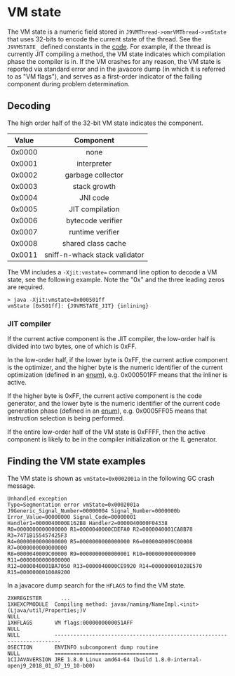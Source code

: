 <!--
Copyright (c) 2018, 2021 IBM Corp. and others

This program and the accompanying materials are made available under
the terms of the Eclipse Public License 2.0 which accompanies this
distribution and is available at https://www.eclipse.org/legal/epl-2.0/
or the Apache License, Version 2.0 which accompanies this distribution and
is available at https://www.apache.org/licenses/LICENSE-2.0.

This Source Code may also be made available under the following
Secondary Licenses when the conditions for such availability set
forth in the Eclipse Public License, v. 2.0 are satisfied: GNU
General Public License, version 2 with the GNU Classpath
Exception [1] and GNU General Public License, version 2 with the
OpenJDK Assembly Exception [2].

[1] https://www.gnu.org/software/classpath/license.html
[2] https://openjdk.org/legal/assembly-exception.html

SPDX-License-Identifier: EPL-2.0 OR Apache-2.0 OR GPL-2.0 WITH Classpath-exception-2.0 OR LicenseRef-GPL-2.0 WITH Assembly-exception
-->

# VM state

The VM state is a numeric field stored in `J9VMThread->omrVMThread->vmState`
that uses 32-bits to encode the current state of the thread. See the
`J9VMSTATE_` defined constants in the [code][1]. For example, if the
thread is currently JIT compiling a method, the VM state indicates
which compilation phase the compiler is in. If the VM crashes for any
reason, the VM state is reported via standard error and in the
javacore dump (in which it is referred to as "VM flags"), and serves
as a first-order indicator of the failing component during problem
determination. 

[1]: https://github.com/eclipse-openj9/openj9/blob/master/runtime/oti/j9nonbuilder.h

## Decoding

The high order half of the 32-bit VM state indicates the component.

| Value  | Component |
| -----  | :-------: |
| 0x0000 | none |
| 0x0001 | interpreter |
| 0x0002 | garbage collector |
| 0x0003 | stack growth |
| 0x0004 | JNI code |
| 0x0005 | JIT compilation |
| 0x0006 | bytecode verifier |
| 0x0007 | runtime verifier |
| 0x0008 | shared class cache |
| 0x0011 | sniff-n-whack stack validator |

The VM includes a `-Xjit:vmstate=` command line option to decode a
VM state, see the following example. Note the "0x" and the three
leading zeros are required.

```
> java -Xjit:vmstate=0x000501ff
vmState [0x501ff]: {J9VMSTATE_JIT} {inlining}
```

### JIT compiler

If the current active component is the JIT compiler, the low-order
half is divided into two bytes, one of which is 0xFF.

In the low-order half, if the lower byte is 0xFF, the current active
component is the optimizer, and the higher byte is the numeric
identifier of the current optimization (defined in an [enum][2]),
e.g. 0x000501FF means that the inliner is active.

If the higher byte is 0xFF, the current active component is the code
generator, and the lower byte is the numeric identifier of the current
code generation phase (defined in an [enum][3]), e.g. 0x0005FF05 means
that instruction selection is being performed.

If the entire low-order half of the VM state is 0xFFFF, then the
active component is likely to be in the compiler initialization or
the IL generator.

[2]: https://github.com/eclipse/omr/blob/master/compiler/optimizer/Optimizations.hpp
[3]: https://github.com/eclipse-openj9/openj9/blob/master/runtime/compiler/codegen/J9CodeGenPhaseEnum.hpp

## Finding the VM state examples

The VM state is shown as `vmState=0x0002001a` in the following GC
crash message.

```
Unhandled exception
Type=Segmentation error vmState=0x0002001a
J9Generic_Signal_Number=00000004 Signal_Number=0000000b Error_Value=00000000 Signal_Code=00000001
Handler1=0000040000E162B8 Handler2=0000040000F04338
R0=0000000000000000 R1=0000040000CDEFA0 R2=0000040001CA8B78 R3=7471B155457425F3
R4=0000000000000000 R5=0000000000000000 R6=0000040009C00008 R7=0000000000000000
R8=0000040009C00000 R9=0000000000000001 R10=0000000000000000 R11=0000000000000000
R12=0000040001BA7050 R13=0000040000CE9920 R14=000000001028E570 R15=00000000100A9200
```

In a javacore dump search for the `HFLAGS` to find the VM state.

```
2XHREGISTER      ...           
1XHEXCPMODULE  Compiling method: javax/naming/NameImpl.<init>(Ljava/util/Properties;)V
NULL           
1XHFLAGS       VM flags:0000000000051AFF
NULL    
NULL           ------------------------------------------------------------------------
0SECTION       ENVINFO subcomponent dump routine
NULL           =================================
1CIJAVAVERSION JRE 1.8.0 Linux amd64-64 (build 1.8.0-internal-openj9_2018_01_07_19_10-b00)
```
